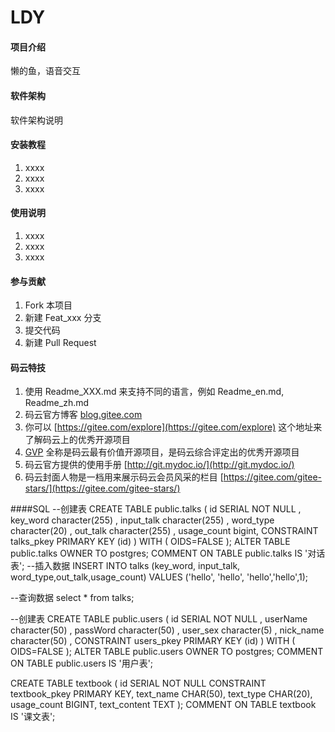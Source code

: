 # LDY

#### 项目介绍
懒的鱼，语音交互

#### 软件架构
软件架构说明


#### 安装教程

1. xxxx
2. xxxx
3. xxxx

#### 使用说明

1. xxxx
2. xxxx
3. xxxx

#### 参与贡献

1. Fork 本项目
2. 新建 Feat_xxx 分支
3. 提交代码
4. 新建 Pull Request


#### 码云特技

1. 使用 Readme\_XXX.md 来支持不同的语言，例如 Readme\_en.md, Readme\_zh.md
2. 码云官方博客 [blog.gitee.com](https://blog.gitee.com)
3. 你可以 [https://gitee.com/explore](https://gitee.com/explore) 这个地址来了解码云上的优秀开源项目
4. [GVP](https://gitee.com/gvp) 全称是码云最有价值开源项目，是码云综合评定出的优秀开源项目
5. 码云官方提供的使用手册 [http://git.mydoc.io/](http://git.mydoc.io/)
6. 码云封面人物是一档用来展示码云会员风采的栏目 [https://gitee.com/gitee-stars/](https://gitee.com/gitee-stars/)

####SQL
--创建表
CREATE TABLE public.talks
(
   id SERIAL NOT NULL ,
  key_word character(255) ,
  input_talk character(255) ,
  word_type character(20) ,
  out_talk character(255) ,
  usage_count bigint,
  CONSTRAINT talks_pkey PRIMARY KEY (id)
)
WITH (
  OIDS=FALSE
);
ALTER TABLE public.talks
  OWNER TO postgres;
COMMENT ON TABLE public.talks
  IS '对话表';
  --插入数据
INSERT INTO talks (key_word, input_talk, word_type,out_talk,usage_count)
VALUES ('hello', 'hello', 'hello','hello',1);

--查询数据
select * from talks;

--创建表
CREATE TABLE public.users
(
   id SERIAL NOT NULL ,
  userName character(50) ,
  passWord character(50) ,
  user_sex character(5) ,
  nick_name character(50) ,
  CONSTRAINT users_pkey PRIMARY KEY (id)
)
WITH (
  OIDS=FALSE
);
ALTER TABLE public.users
  OWNER TO postgres;
COMMENT ON TABLE public.users
IS '用户表';

CREATE TABLE textbook
(
  id           SERIAL NOT NULL
    CONSTRAINT textbook_pkey
    PRIMARY KEY,
  text_name    CHAR(50),
  text_type    CHAR(20),
  usage_count  BIGINT,
  text_content TEXT
);
COMMENT ON TABLE textbook IS '课文表';